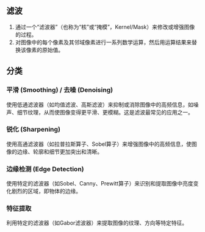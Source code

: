 ## 滤波
1. 通过一个“滤波器”（也称为“核”或“掩模”，Kernel/Mask）来修改或增强图像的过程。
2. 对图像中的每个像素及其邻域像素进行一系列数学运算，然后用运算结果来替换该像素的原始值。
## 分类
### 平滑 (Smoothing) / 去噪 (Denoising)
使用低通滤波器（如均值滤波、高斯滤波）来抑制或消除图像中的高频信息，如噪声、细节纹理，从而使图像变得更平滑、更模糊。这是滤波最常见的应用之一。
### 锐化 (Sharpening)
使用高通滤波器（如拉普拉斯算子、Sobel算子）来增强图像中的高频信息，使图像的边缘、轮廓和细节更加突出和清晰。
### 边缘检测 (Edge Detection)
使用特定的滤波器（如Sobel、Canny、Prewitt算子）来识别和提取图像中亮度变化剧烈的区域，即物体的边缘。
### 特征提取
利用特定的滤波器（如Gabor滤波器）来提取图像的纹理、方向等特定特征。